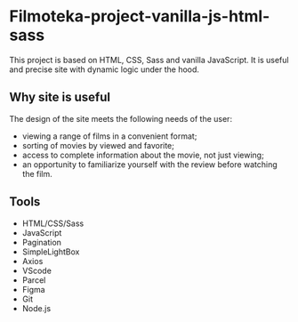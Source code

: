# Filmoteka-project-vanilla-js-html-sass

This project is based on HTML, CSS, Sass and vanilla JavaScript. It is useful and precise site with dynamic logic under the hood.

## Why site is useful

The design of the site meets the following needs of the user:

- viewing a range of films in a convenient format;
- sorting of movies by viewed and favorite;
- access to complete information about the movie, not just viewing;
- an opportunity to familiarize yourself with the review before watching the
  film.

## Tools

- HTML/CSS/Sass
- JavaScript
- Pagination
- SimpleLightBox
- Axios
- VScode
- Parcel
- Figma
- Git
- Node.js
